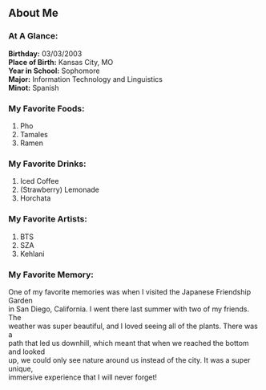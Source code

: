 ## About Me

### At A Glance:
**Birthday:** 03/03/2003  
**Place of Birth:** Kansas City, MO  
**Year in School:** Sophomore  
**Major:** Information Technology and Linguistics  
**Minot:** Spanish  

### My Favorite Foods:
1. Pho
2. Tamales
3. Ramen

### My Favorite Drinks:
1. Iced Coffee
2. (Strawberry) Lemonade
3. Horchata

### My Favorite Artists:
1. BTS
2. SZA
3. Kehlani

### My Favorite Memory:
One of my favorite memories was when I visited the Japanese Friendship Garden   
in San Diego, California. I went there last summer with two of my friends. The  
weather was super beautiful, and I loved seeing all of the plants. There was a  
path that led us downhill, which meant that when we reached the bottom and looked  
up, we could only see nature around us instead of the city. It was a super unique,  
immersive experience that I will never forget!
